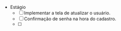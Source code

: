 - Estágio
	- [ ] Implementar a tela de atualizar o usuário.
	- [ ] Confirmação de senha na hora do cadastro.
	- [ ] 